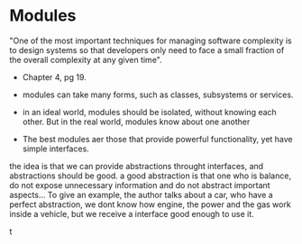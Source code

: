 # Modules

"One of the most important techniques for managing software complexity is to design systems so that developers only need to face a small fraction of the overall complexity at any given time". 
- Chapter 4, pg 19. 

- modules can take many forms, such as classes, subsystems or services. 

- in an ideal world, modules should be isolated, without knowing each other. But in the real world, modules know about one another 

- The best modules aer those that provide powerful functionality, yet have simple interfaces. 

the idea is that we can provide abstractions throught interfaces, and abstractions should be good. 
 a good abstraction is that one who is balance, do not expose unnecessary information and do not abstract important aspects... To give an example, the author talks about a car, who have a perfect abstraction, we dont know how engine, the power and the gas work inside a vehicle, but we receive a interface good enough to use it. 

t
